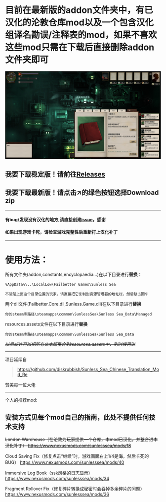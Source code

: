 # 目前在最新版的addon文件夹中，有已汉化的沦敦仓库mod以及一个包含汉化组译名勘误/注释表的mod，如果不喜欢这些mod只需在下载后直接删除addon文件夹即可

![image](https://raw.githubusercontent.com/InstantComet/images/main/img/20221201030329_1.jpg)

## 我要下载稳定版！请前往[Releases](https://github.com/InstantComet/SunlessSea/releases)
## 我要下载最新版！请点击↗的绿色按钮选择Download zip
***
#### 有bug/发现没有汉化的地方,请直接创建[issue](https://github.com/InstantComet/SunlessSea/issues)，感谢
#### 如果出现游戏卡死，请检查游戏完整性后重新打上汉化补丁

***
# 使用方法：

所有文件夹(addon,constants,encyclopaedia...)在以下目录进行**替换**：
```
%AppData%\..\LocalLow\Failbetter Games\Sunless Sea
```
```
不清楚上面这个目录位置的玩家，请直接把它复制到资源管理器的地址栏，然后敲击回车
```

两个dll文件(Failbetter.Core.dll,Sunless.Game.dll)在以下目录进行**替换**
```
你的steam库路径\steamapps\common\SunlessSea\Sunless Sea_Data\Managed
```
resources.assets文件在以下目录进行**替换**
```
你的steam库路径\steamapps\common\SunlessSea\Sunless Sea_Data
```

~~*以后或许可以把所有文本都整合到resources.assets中，到时候再说*~~
***
项目延续自

>https://github.com/diskrubbish/Sunless_Sea_Chinese_Translation_Mod_Re

赞美每一位大佬

***
个人的推荐mod:


## 安装方式见每个mod自己的指南，此处不提供任何技术支持

~~London Warehouse（在沦敦为玩家提供一个仓库，本mod已汉化，并整合进本汉化补丁）
https://www.nexusmods.com/sunlesssea/mods/18~~

Cloud Saving Fix（修复点击“继续”时，游戏画面右上1/4是海，然后卡死的BUG）
https://www.nexusmods.com/sunlesssea/mods/40

Immersive Log Book（ssk风格的日志显示）
https://www.nexusmods.com/sunlesssea/mods/34

Fragment Rollover Fix（修复碎片转换成秘密时会吞掉多余碎片的问题）
https://www.nexusmods.com/sunlesssea/mods/36
